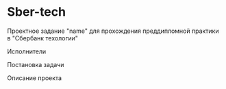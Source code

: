 # Sber-tech
Проектное задание "name" для прохождения преддипломной практики в "Сбербанк техологии"

Исполнители

Постановка задачи

Описание проекта
